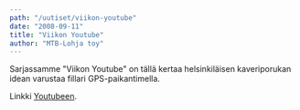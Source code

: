 ```yaml
---
path: "/uutiset/viikon-youtube"
date: "2008-09-11"
title: "Viikon Youtube"
author: "MTB-Lohja toy"
---
```

Sarjassamme "Viikon Youtube" on tällä kertaa helsinkiläisen kaveriporukan idean varustaa fillari GPS-paikantimella.

Linkki [Youtubeen](http://www.youtube.com/watch?v=83io_bkcBMc).